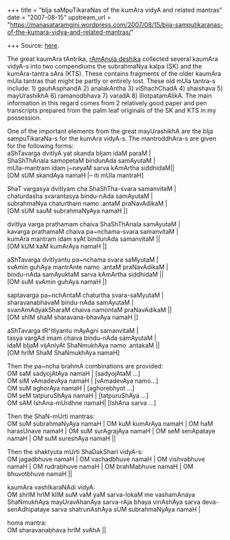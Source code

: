 +++
title = "bIja saMpuTikaraNas of the kumAra vidyA and related mantras"
date = "2007-08-15"
upstream_url = "https://manasataramgini.wordpress.com/2007/08/15/bija-samputikaranas-of-the-kumara-vidya-and-related-mantras/"

+++
Source: [here](https://manasataramgini.wordpress.com/2007/08/15/bija-samputikaranas-of-the-kumara-vidya-and-related-mantras/).

The great kaumAra tAntrika, [rAmAnuja
deshika](http://manollasa.blogspot.com/2007/01/shri-ramnuja-deshika-one-of-last-great.html)
collected several kaumAra vidyA-s into two compendiums the subrahmaNya
kalpa (SK) and the kumAra-tantra sAra (KTS). These contains fragments of
the older kaumAra mUla tantras that might be partly or entirely lost.
These old mUla tantra-s include: 1) gauhAsphandA 2) analakAntha 3)
viShachChadA 4) shaishava 5) mayUrashikhA 6) ramanodbhava 7) varadA 8)
lIlotpatamAlikA. The main information in this regard comes from 2
relatively good paper and pen transcripts prepared from the palm leaf
originals of the SK and KTS in my possession.

One of the important elements from the great mayUrashikhA are the bIja
sampuTikaraNa-s for the kumAra vidyA-s. The mantroddhAra-s are given for
the following forms:  
aShTavarga dvitIyA yat skanda bIjam idaM paraM \|  
ShaShThAnala samopetaM bindunAda samAyutaM \|  
mUla-mantram idam j\~neyaM sarva kAmArtha siddhidaM\|\|  
\[OM sUM skandAya namaH \|– iti mUla mantraH\]

ShaT vargasya dvitIyam cha ShaShTha-svara samanvitaM \|  
chaturdasha svarantasya bindu-nAda samAyutaM \|  
subrahmaNya chaturtham namo .antaM praNavAdikaM \|  
\[OM sUM sauM subrahmaNyAya namaH \|\]

dvitIya varga prathamam chaiva ShaShThAnala samAyutaM \|  
kavarga prathamaM chaiva pa\~nchama-svara samanvitaM \|  
kumAra mantram idam syAt bindunAda samanvitaM \|\|  
\[OM kUM kaM kumArAya namaH \|\]

aShTavarga dvitIyantu pa\~nchama svara saMyutaM \|  
svAmin guhAya mantrAnte namo .antaM praNavAdikaM \|  
bindu-nAda samAyuktaM sarva kAmArtha siddhidaM \|\|  
\[OM suM svAmin guhAya namaH \|\]

saptavarga pa\~nchAntaM chaturtha svara-saMyutaM \|  
sharavanabhavaM bindu-nAda samAyutaM \|  
svanAmAdyakSharaM chaiva namontaM praNavAdikaM \|\|  
\[OM shIM shaM sharavana-bhavAya namaH \|\]

aShTavarga tR^itIyantu mAyAgni samanvitaM \|  
tasya vargAd imam chaiva bindu-nAda samAyutaM \|  
idaM bIjaM vijAnIyAt ShaNmukhAya namo .antakaM \|\|  
\[OM hrIM ShaM ShaNmukhAya namaH\]

Then the pa\~ncha brahmA combinations are provided:  
OM saM sadyojAtAya namaH \| \[sadyojAtaM …\]  
OM siM vAmadevAya namaH \| \[vAmadevAya namo…\]  
OM suM aghorAya namaH \| \[aghorebhyot …\]  
OM seM tatpuruShAya namaH \| \[tatpuruShAya …\]  
OM sAM IshAna-mUrdhne namaH\| \[IshAna sarva …\]

Then the ShaN-mUrti mantras:  
OM suM subrahmaNyAya namaH \| OM kuM kumArAya namaH \| OM haM harasUnave
namaH \| OM suM surAgrajAya namaH \| OM seM senApataye namaH \| OM suM
sureshAya namaH \|\|

Then the shaktyuta mUrti ShaDakSharI vidyA-s:  
OM jagadbhuve namaH \| OM vachadbhuve namaH \| OM vishvabhuve namaH \|
OM rudrabhuve namaH \| OM brahMabhuve namaH \| OM bhuvotbhuve namaH \|\|

kaumAra vashIkaraNAdi vidyA:  
OM shrIM hrIM klIM suM vaM yaM sarva-lokaM me vashamAnaya ShaNmukhAya
mayUravAhanAya sarva-rAja bhaya vinAshAya sarva deva-senAdhipataye sarva
shatrunAshAya sUM subrahmaNyAya namaH \|

homa mantra:  
OM sharavanabhava hrIM svAhA \|\|

